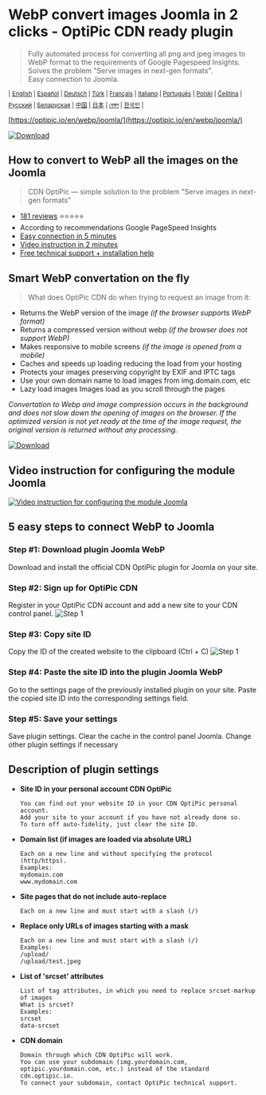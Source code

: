 # WebP convert images Joomla in 2 clicks - OptiPic CDN ready plugin

> Fully automated process for converting all png and jpeg images to WebP format to the requirements of Google Pagespeed Insights.  
> Solves the problem "Serve images in next-gen formats".  
> Easy connection to Joomla. 

<sup>|</sup>
<sup>[English](https://optipic.io/en/webp/joomla/) | </sup>
<sup>[Español](https://optipic.io/es/webp/joomla/) | </sup>
<sup>[Deutsch](https://optipic.io/de/webp/joomla/) | </sup>
<sup>[Türk](https://optipic.io/tr/webp/joomla/) | </sup>
<sup>[Français](https://optipic.io/fr/webp/joomla/) | </sup>
<sup>[Italiano](https://optipic.io/it/webp/joomla/) | </sup>
<sup>[Português](https://optipic.io/pt/webp/joomla/) | </sup>
<sup>[Polski](https://optipic.io/pl/webp/joomla/) | </sup>
<sup>[Čeština](https://optipic.io/cz/webp/joomla/) | </sup>
<sup>[Русский](https://optipic.io/ru/webp/joomla/) | </sup>
<sup>[Беларуская](https://optipic.io/by/webp/joomla/) | </sup>
<sup>[中国](https://optipic.io/cn/webp/joomla/) | </sup>
<sup>[日本](https://optipic.io/jp/webp/joomla/) | </sup>
<sup>[বেঙ্গল](https://optipic.io/bn/webp/joomla/) | </sup>
<sup>[한국인](https://optipic.io/ko/webp/joomla/) | </sup>

[https://optipic.io/en/webp/joomla/](https://optipic.io/en/webp/joomla/)

[![Download](https://optipic.io/images/download-button.png)](https://github.com/optipic-io/optipic-joomla/releases/download/1.25.1/optipic-1.25.1.zip)

## How to convert to WebP all the images on the Joomla 
> CDN OptiPic — simple solution to the problem "Serve images in next-gen formats"

- [181 reviews](https://optipic.io/en/cdn/reviews/) ⭐⭐⭐⭐⭐
- According to recommendations Google PageSpeed Insights
- [Easy connection in 5 minutes](https://www.youtube.com/watch?v=qsviPOyBUjU)
- [Video instruction in 2 minutes](https://www.youtube.com/watch?v=qsviPOyBUjU)
- [Free technical support + installation help](https://optipic.io/get-free-help/?cdn=1)

## Smart WebP convertation on the fly
> What does OptiPic CDN do when trying to request an image from it:

- Returns the WebP version of the image *(if the browser supports WebP format)*
- Returns a compressed version without webp *(if the browser does not support WebP)*
- Makes responsive to mobile screens *(if the image is opened from a mobile)*
- Caches and speeds up loading reducing the load from your hosting
- Protects your images preserving copyright by EXIF and IPTC tags
- Use your own domain name to load images from img.domain.com, etc
- Lazy load images Images load as you scroll through the pages

*Convertation to Webp and image compression occurs in the background and does not slow down the opening of images on the browser.
If the optimized version is not yet ready at the time of the image request, the original version is returned without any processing.*

[![Download](https://optipic.io/images/download-button.png)](https://github.com/optipic-io/optipic-joomla/releases/download/1.25.1/optipic-1.25.1.zip)

## Video instruction for configuring the module Joomla
[![Video instruction for configuring the module Joomla](https://img.youtube.com/vi/qsviPOyBUjU/0.jpg)](https://www.youtube.com/watch?v=qsviPOyBUjU)

## 5 easy steps to connect WebP to Joomla

### Step #1: Download plugin Joomla WebP
Download and install the official CDN OptiPic plugin for Joomla on your site.

### Step #2: Sign up for OptiPic CDN
Register in your OptiPic CDN account and add a new site to your CDN control panel.
![Step 1](https://optipic.io/img/cdn/install-instruction/en/step-2.png)

### Step #3: Copy site ID
Copy the ID of the created website to the clipboard (Ctrl + C)
![Step 1](https://optipic.io/img/cdn/install-instruction/en/step-3.png)

### Step #4: Paste the site ID into the plugin Joomla WebP
Go to the settings page of the previously installed plugin on your site.
Paste the copied site ID into the corresponding settings field.

### Step #5: Save your settings
Save plugin settings. Clear the cache in the control panel Joomla.
Change other plugin settings if necessary

## Description of plugin settings

- **Site ID in your personal account CDN OptiPic**
  ```
  You can find out your website ID in your CDN OptiPic personal account. 
  Add your site to your account if you have not already done so. 
  To turn off auto-fidelity, just clear the site ID.
  ```

* **Domain list (if images are loaded via absolute URL)**
  ```
  Each on a new line and without specifying the protocol (http/https).
  Examples:
  mydomain.com
  www.mydomain.com
  ```

* **Site pages that do not include auto-replace**
  ```
  Each on a new line and must start with a slash (/)
  ```

* **Replace only URLs of images starting with a mask**
  ```
  Each on a new line and must start with a slash (/)
  Examples:
  /upload/
  /upload/test.jpeg
  ```

* **List of 'srcset' attributes**
  ```
  List of tag attributes, in which you need to replace srcset-markup of images
  What is srcset? 
  Examples: 
  srcset 
  data-srcset 
  ```

* **CDN domain**
  ```
  Domain through which CDN OptiPic will work. 
  You can use your subdomain (img.yourdomain.com, optipic.yourdomain.com, etc.) instead of the standard cdn.optipic.io. 
  To connect your subdomain, contact OptiPic technical support.
  ```
